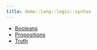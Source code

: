 ```yaml
---
title: demo::lang::logic::syntax
---
```



* [Booleans](../../../../../Library/demo/lang/logic/syntax/Booleans.md)
* [Propositions](../../../../../Library/demo/lang/logic/syntax/Propositions.md)
* [Truth](../../../../../Library/demo/lang/logic/syntax/Truth.md)